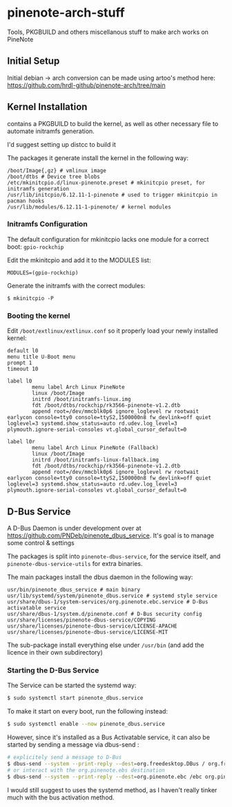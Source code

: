 # pinenote-arch-stuff
Tools, PKGBUILD and others miscellanous stuff to make arch works on PineNote

## Initial Setup
Initial debian -> arch conversion can be made using artoo's method here:
https://github.com/hrdl-github/pinenote-arch/tree/main

## Kernel Installation
[](/linux-pinenote) contains a PKGBUILD to build the kernel, as well as other necessary file
to automate initramfs generation.

I'd suggest setting up distcc to build it

The packages it generate install the kernel in the following way:
```
/boot/Image{,gz} # vmlinux image
/boot/dtbs # Device tree blobs
/etc/mkinitcpio.d/linux-pinenote.preset # mkinitcpio preset, for initramfs generation
/usr/lib/initcpio/6.12.11-1-pinenote # used to trigger mkinitcpio in pacman hooks
/usr/lib/modules/6.12.11-1-pinenote/ # kernel modules
```

### Initramfs Configuration
The default configuration for mkinitcpio lacks one module for a correct boot: `gpio-rockchip`

Edit the mkinitcpio and add it to the MODULES list:
```
MODULES=(gpio-rockchip)
```

Generate the initramfs with the correct modules:
```
$ mkinitcpio -P
```

### Booting the kernel
Edit `/boot/extlinux/extlinux.conf` so it properly load your newly installed kernel:

```
default l0
menu title U-Boot menu
prompt 1
timeout 10

label l0
        menu label Arch Linux PineNote
        linux /boot/Image
        initrd /boot/initramfs-linux.img
        fdt /boot/dtbs/rockchip/rk3566-pinenote-v1.2.dtb
        append root=/dev/mmcblk0p6 ignore_loglevel rw rootwait earlycon console=tty0 console=ttyS2,1500000n8 fw_devlink=off quiet loglevel=3 systemd.show_status=auto rd.udev.log_level=3 plymouth.ignore-serial-consoles vt.global_cursor_default=0

label l0r
        menu label Arch Linux PineNote (Fallback)
        linux /boot/Image
        initrd /boot/initramfs-linux-fallback.img
        fdt /boot/dtbs/rockchip/rk3566-pinenote-v1.2.dtb
        append root=/dev/mmcblk0p6 ignore_loglevel rw rootwait earlycon console=tty0 console=ttyS2,1500000n8 fw_devlink=off quiet loglevel=3 systemd.show_status=auto rd.udev.log_level=3 plymouth.ignore-serial-consoles vt.global_cursor_default=0
```

## D-Bus Service

A D-Bus Daemon is under development over at https://github.com/PNDeb/pinenote_dbus_service.
It's goal is to manage some control & settings 

The packages is split into `pinenote-dbus-service`, for the service itself, and `pinenote-dbus-service-utils` for extra binaries.

The main packages install the dbus daemon in the following way:
```
usr/bin/pinenote_dbus_service # main binary
usr/lib/systemd/system/pinenote_dbus.service # systemd style service
usr/share/dbus-1/system-services/org.pinenote.ebc.service # D-Bus activatable service
usr/share/dbus-1/system.d/pinenote.conf # D-Bus security config
usr/share/licenses/pinenote-dbus-service/COPYING
usr/share/licenses/pinenote-dbus-service/LICENSE-APACHE
usr/share/licenses/pinenote-dbus-service/LICENSE-MIT
```

The sub-package install everything else under `/usr/bin` (and add the licence in their own subdirectory)

### Starting the D-Bus Service

The Service can be started the systemd way:
```bash
$ sudo systemctl start pinenote_dbus.service
```

To make it start on every boot, run the following instead:
```bash
$ sudo systemctl enable --now pinenote_dbus.service
```

However, since it's installed as a Bus Activatable service, it can also be started by sending a 
message via dbus-send :

```bash
# explicitely send a message to D-Bus
$ dbus-send --system --print-reply --dest=org.freedesktop.DBus / org.freedesktop.DBus.StartServiceByName string:org.pinenote.ebc uint32:0
# or interact with the org.pinenote.ebs destination
$ dbus-send --system --print-reply --dest=org.pinenote.ebc /ebc org.pinenote.ebc.<MESSAGE>
```

I would still suggest to uses the systemd method, as I haven't really tinker much with the bus activation method.
